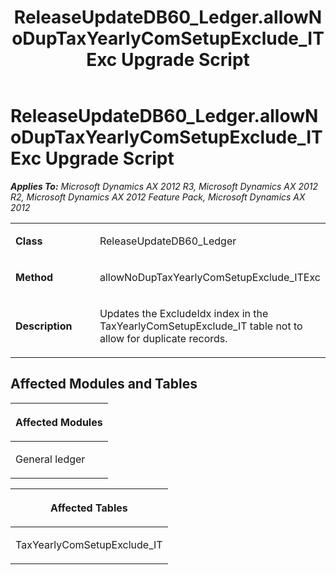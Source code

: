 ﻿---
title: ReleaseUpdateDB60_Ledger.allowNoDupTaxYearlyComSetupExclude_ITExc Upgrade Script
TOCTitle: ReleaseUpdateDB60_Ledger.allowNoDupTaxYearlyComSetupExclude_ITExc Upgrade Script
ms:assetid: 25ca1f53-08fa-cf58-aeae-9f6e80f5df87
ms:mtpsurl: https://msdn.microsoft.com/en-us/library/JJ685022(v=AX.60)
ms:contentKeyID: 49707222
ms.date: 05/18/2015
mtps_version: v=AX.60
---

# ReleaseUpdateDB60\_Ledger.allowNoDupTaxYearlyComSetupExclude\_ITExc Upgrade Script 


_**Applies To:** Microsoft Dynamics AX 2012 R3, Microsoft Dynamics AX 2012 R2, Microsoft Dynamics AX 2012 Feature Pack, Microsoft Dynamics AX 2012_

<table>
<colgroup>
<col style="width: 50%" />
<col style="width: 50%" />
</colgroup>
<tbody>
<tr class="odd">
<td><p><strong>Class</strong></p></td>
<td><p>ReleaseUpdateDB60_Ledger</p></td>
</tr>
<tr class="even">
<td><p><strong>Method</strong></p></td>
<td><p>allowNoDupTaxYearlyComSetupExclude_ITExc</p></td>
</tr>
<tr class="odd">
<td><p><strong>Description</strong></p></td>
<td><p>Updates the ExcludeIdx index in the TaxYearlyComSetupExclude_IT table not to allow for duplicate records.</p></td>
</tr>
</tbody>
</table>


## Affected Modules and Tables

<table>
<colgroup>
<col style="width: 100%" />
</colgroup>
<thead>
<tr class="header">
<th><p>Affected Modules</p></th>
</tr>
</thead>
<tbody>
<tr class="odd">
<td><p>General ledger</p></td>
</tr>
</tbody>
</table>


<table>
<colgroup>
<col style="width: 100%" />
</colgroup>
<thead>
<tr class="header">
<th><p>Affected Tables</p></th>
</tr>
</thead>
<tbody>
<tr class="odd">
<td><p>TaxYearlyComSetupExclude_IT</p></td>
</tr>
</tbody>
</table>

  


